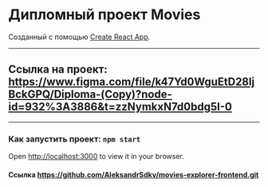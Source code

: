 # Дипломный проект Movies
Созданный с помощью  [Create React App](https://github.com/facebook/create-react-app).
____


## Ссылка на проект: https://www.figma.com/file/k47Yd0WguEtD28ljBckGPQ/Diploma-(Copy)?node-id=932%3A3886&t=zzNymkxN7d0bdg5I-0

____

### Как запустить проект: `npm start`

Open [http://localhost:3000](http://localhost:3000) to view it in your browser.

#### Ссылка https://github.com/AleksandrSdkv/movies-explorer-frontend.git

